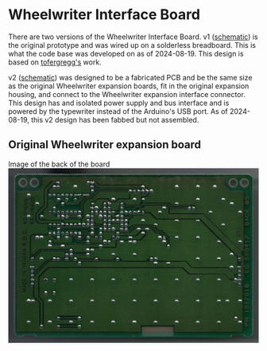 # Wheelwriter Interface Board

There are two versions of the Wheelwriter Interface Board. 
v1 ([schematic](wwib-v1/wwib-v1_schematic.pdf)) is the original prototype and 
was wired up on a solderless breadboard. This is what the code base was 
developed on as of 2024-08-19. This design is based on 
[tofergregg's](https://github.com/tofergregg/IBM-Wheelwriter-Hack) work.


v2 ([schematic](wwib-v2/WheelwriterInterfaceBoard_schematic.pdf)) was designed 
to be a fabricated PCB and be the same size as the original Wheelwriter 
expansion boards, fit in the original expansion housing, and connect to the 
Wheelwriter expansion interface connector. This design has and isolated power 
supply and bus interface and is powered by the typewriter instead of the 
Arduino's USB port. As of 2024-08-19, this v2 design has been fabbed but not 
assembled.

## Original Wheelwriter expansion board
Image of the back of the board
![image](Wheelwriter-1317518-back-300dpi.jpg)
